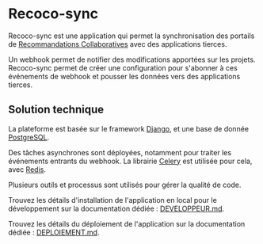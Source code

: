 # Recoco-sync

Recoco-sync est une application qui permet la synchronisation des portails de [Recommandations Collaboratives](https://github.com/betagouv/recommandations-collaboratives) avec des applications tierces.

Un webhook permet de notifier des modifications apportées sur les projets. Recoco-sync permet de créer une configuration pour s'abonner à ces événements de webhook et pousser les données vers des applications tierces.

## Solution technique

La plateforme est basée sur le framework [Django](https://www.djangoproject.com/), et une base de donnée [PostgreSQL](https://www.postgresql.org/).

Des tâches asynchrones sont déployées, notamment pour traiter les événements entrants du webhook. La librairie [Celery](https://docs.celeryq.dev/en/stable/getting-started/introduction.html) est utilisée pour cela, avec [Redis](https://redis.io/fr/).

Plusieurs outils et processus sont utilisés pour gérer la qualité de code.

Trouvez les détails d'installation de l'application en local pour le développement sur la documentation dédiée : [DEVELOPPEUR.md](doc/DEVELOPPEUR.md).

Trouvez les détails du déploiement de l'application sur la documentation dédiée : [DEPLOIEMENT.md](doc/DEPLOIEMENT.md).
